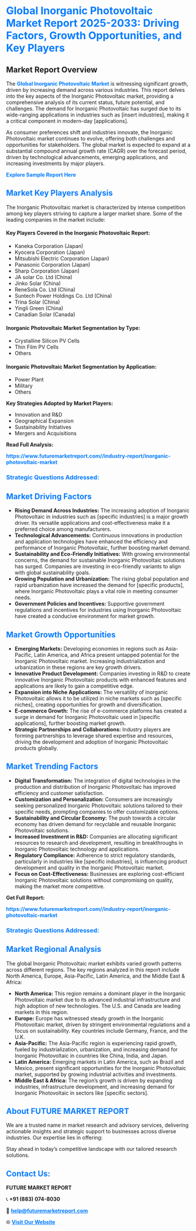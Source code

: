 <h1 style="color: #007BFF;">Global Inorganic Photovoltaic Market Report 2025-2033: Driving Factors, Growth Opportunities, and Key Players</h1>

<section id="overview">
<h2>Market Report Overview</h2>
<p>The <a href="https://www.futuremarketreport.com//industry-report/inorganic-photovoltaic-market" style="color: #007BFF; text-decoration: none;"><strong>Global Inorganic Photovoltaic Market</strong></a> is witnessing significant growth, driven by increasing demand across various industries. This report delves into the key aspects of the Inorganic Photovoltaic market, providing a comprehensive analysis of its current status, future potential, and challenges. The demand for Inorganic Photovoltaic has surged due to its wide-ranging applications in industries such as [insert industries], making it a critical component in modern-day [applications].</p>
<p>As consumer preferences shift and industries innovate, the Inorganic Photovoltaic market continues to evolve, offering both challenges and opportunities for stakeholders. The global market is expected to expand at a substantial compound annual growth rate (CAGR) over the forecast period, driven by technological advancements, emerging applications, and increasing investments by major players.</p>
</section>

<section id="overview">
<p><a href="https://www.futuremarketreport.com//request-sample/reportId=53181" style="color: #007BFF; text-decoration: none;"><strong>Explore Sample Report Here</strong></a></p>
</section>

<section id="key-players">
<h2 style="color: #007BFF;">Market Key Players Analysis</h2>
<p>The Inorganic Photovoltaic market is characterized by intense competition among key players striving to capture a larger market share. Some of the leading companies in the market include:</p>
<h4>Key Players Covered in the Inorganic Photovoltaic Report:</h4>
<ul><li>Kaneka Corporation (Japan)</li><li>Kyocera Corporation (Japan)</li><li>Mitsubishi Electric Corporation (Japan)</li><li>Panasonic Corporation (Japan)</li><li>Sharp Corporation (Japan)</li><li>JA solar Co. Ltd (China)</li><li>Jinko Solar (China)</li><li>ReneSola Co. Ltd (China)</li><li>Suntech Power Holdings Co. Ltd (China)</li><li>Trina Solar (China)</li><li>Yingli Green (China)</li><li>Canadian Solar (Canada)</li></ul>
<h4>Inorganic Photovoltaic Market Segmentation by Type:</h4>
<ul><li>Crystalline Silicon PV Cells</li><li>Thin Film PV Cells</li><li>Others</li></ul>

<h4>Inorganic Photovoltaic Market Segmentation by Application:</h4>
<ul><li>Power Plant</li><li>Military</li><li>Others</li></ul>
<p><strong>Key Strategies Adopted by Market Players:</strong></p>
<ul>
<li>Innovation and R&D</li>
<li>Geographical Expansion</li>
<li>Sustainability Initiatives</li>
<li>Mergers and Acquisitions</li>
</ul>
</section>

<section>
<p><strong>Read Full Analysis: </strong></p><a href="https://www.futuremarketreport.com//industry-report/inorganic-photovoltaic-market" style="color: #007BFF; text-decoration: none;"><strong>https://www.futuremarketreport.com//industry-report/inorganic-photovoltaic-market</strong></a>
<h3 style="color: #007BFF;">Strategic Questions Addressed:</h3>
</section>

<section id="driving-factors">
<h2 style="color: #007BFF;">Market Driving Factors</h2>
<ul>
<li><strong>Rising Demand Across Industries:</strong> The increasing adoption of Inorganic Photovoltaic in industries such as [specific industries] is a major growth driver. Its versatile applications and cost-effectiveness make it a preferred choice among manufacturers.</li>
<li><strong>Technological Advancements:</strong> Continuous innovations in production and application technologies have enhanced the efficiency and performance of Inorganic Photovoltaic, further boosting market demand.</li>
<li><strong>Sustainability and Eco-Friendly Initiatives:</strong> With growing environmental concerns, the demand for sustainable Inorganic Photovoltaic solutions has surged. Companies are investing in eco-friendly variants to align with global sustainability goals.</li>
<li><strong>Growing Population and Urbanization:</strong> The rising global population and rapid urbanization have increased the demand for [specific products], where Inorganic Photovoltaic plays a vital role in meeting consumer needs.</li>
<li><strong>Government Policies and Incentives:</strong> Supportive government regulations and incentives for industries using Inorganic Photovoltaic have created a conducive environment for market growth.</li>
</ul>
</section>

<section id="growth-opportunities">
<h2 style="color: #007BFF;">Market Growth Opportunities</h2>
<ul>
<li><strong>Emerging Markets:</strong> Developing economies in regions such as Asia-Pacific, Latin America, and Africa present untapped potential for the Inorganic Photovoltaic market. Increasing industrialization and urbanization in these regions are key growth drivers.</li>
<li><strong>Innovative Product Development:</strong> Companies investing in R&D to create innovative Inorganic Photovoltaic products with enhanced features and applications are likely to gain a competitive edge.</li>
<li><strong>Expansion into Niche Applications:</strong> The versatility of Inorganic Photovoltaic allows it to be utilized in niche markets such as [specific niches], creating opportunities for growth and diversification.</li>
<li><strong>E-commerce Growth:</strong> The rise of e-commerce platforms has created a surge in demand for Inorganic Photovoltaic used in [specific applications], further boosting market growth.</li>
<li><strong>Strategic Partnerships and Collaborations:</strong> Industry players are forming partnerships to leverage shared expertise and resources, driving the development and adoption of Inorganic Photovoltaic products globally.</li>
</ul>
</section>

<section id="trending-factors">
<h2 style="color: #007BFF;">Market Trending Factors</h2>
<ul>
<li><strong>Digital Transformation:</strong> The integration of digital technologies in the production and distribution of Inorganic Photovoltaic has improved efficiency and customer satisfaction.</li>
<li><strong>Customization and Personalization:</strong> Consumers are increasingly seeking personalized Inorganic Photovoltaic solutions tailored to their specific needs, prompting companies to offer customizable options.</li>
<li><strong>Sustainability and Circular Economy:</strong> The push towards a circular economy has driven demand for recyclable and reusable Inorganic Photovoltaic solutions.</li>
<li><strong>Increased Investment in R&D:</strong> Companies are allocating significant resources to research and development, resulting in breakthroughs in Inorganic Photovoltaic technology and applications.</li>
<li><strong>Regulatory Compliance:</strong> Adherence to strict regulatory standards, particularly in industries like [specific industries], is influencing product development and quality in the Inorganic Photovoltaic market.</li>
<li><strong>Focus on Cost-Effectiveness:</strong> Businesses are exploring cost-efficient Inorganic Photovoltaic solutions without compromising on quality, making the market more competitive.</li>
</ul>
</section>

<section>
<p><strong>Get Full Report: </strong></p><a href="https://www.futuremarketreport.com//industry-report/inorganic-photovoltaic-market" style="color: #007BFF; text-decoration: none;"><strong>https://www.futuremarketreport.com//industry-report/inorganic-photovoltaic-market</strong></a>
<h3 style="color: #007BFF;">Strategic Questions Addressed:</h3>
</section>


<section id="regional-analysis">
<h2 style="color: #007BFF;">Market Regional Analysis</h2>
<p>The global Inorganic Photovoltaic market exhibits varied growth patterns across different regions. The key regions analyzed in this report include North America, Europe, Asia-Pacific, Latin America, and the Middle East & Africa:</p>
<ul>
<li><strong>North America:</strong> This region remains a dominant player in the Inorganic Photovoltaic market due to its advanced industrial infrastructure and high adoption of new technologies. The U.S. and Canada are leading markets in this region.</li>
<li><strong>Europe:</strong> Europe has witnessed steady growth in the Inorganic Photovoltaic market, driven by stringent environmental regulations and a focus on sustainability. Key countries include Germany, France, and the U.K.</li>
<li><strong>Asia-Pacific:</strong> The Asia-Pacific region is experiencing rapid growth, fueled by industrialization, urbanization, and increasing demand for Inorganic Photovoltaic in countries like China, India, and Japan.</li>
<li><strong>Latin America:</strong> Emerging markets in Latin America, such as Brazil and Mexico, present significant opportunities for the Inorganic Photovoltaic market, supported by growing industrial activities and investments.</li>
<li><strong>Middle East & Africa:</strong> The region’s growth is driven by expanding industries, infrastructure development, and increasing demand for Inorganic Photovoltaic in sectors like [specific sectors].</li>
</ul>
</section>

<footer>
<h2 style="color: #007BFF;">About FUTURE MARKET REPORT</h2>
<p>We are a trusted name in market research and advisory services, delivering actionable insights and strategic support to businesses across diverse industries. Our expertise lies in offering:</p>

<p>Stay ahead in today’s competitive landscape with our tailored research solutions.</p>

<h2 style="color: #007BFF;">Contact Us:</h2>
<p><strong>FUTURE MARKET REPORT</strong></p>
<p>📞 <strong>+91 (883) 074-8030</strong></p>
<p>📧 <strong><a href="mailto:help@futuremarketreport.com" style="color: #007BFF;">help@futuremarketreport.com</a></strong></p>
<p>🌐 <strong><a href="https://www.futuremarketreport.com/" style="color: #007BFF;">Visit Our Website</a></strong></p>
</footer>